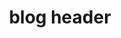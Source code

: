 ---
type: "portfolio"
title: "blog header"
description: "proof of concept slider using transitions"
tech: "react, react transition group, scss"
code: "https://codepen.io/inadequatefutures/pen/VRbqeL"
link: "https://codepen.io/inadequatefutures/full/VRbqeL"
image: "../images/portfolio/blog-header.png"
---